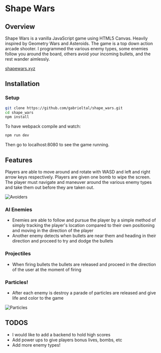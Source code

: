 # Shape Wars

## Overview

Shape Wars is a vanilla JavaScript game using HTML5 Canvas. Heavily inspired by Geometry Wars and Asteroids.
The game is a top down action arcade shooter. I programmed the various enemy types, some enemies follow you around the board, others avoid your incoming bullets, and the rest wander aimlessly.

[shapewars.xyz](https://www.shapewars.xyz)

## Installation

### Setup

```bash
git clone https://github.com/gabrieltal/shape_wars.git
cd shape_wars
npm install
```

To have webpack compile and watch:
```bash
npm run dev
```

Then go to localhost:8080 to see the game running.

## Features

Players are able to move around and rotate with WASD and left and right arrow keys respectively. Players are given one bomb to wipe the screen. The player must navigate and maneuver around the various enemy types and take them out before they are taken out.

![Avoiders](https://github.com/gabrieltal/shape_wars/blob/master/documents/avoiders.gif)

### AI Enemies
   * Enemies are able to follow and pursue the player by a simple method of simply tracking the player's location compared to their own positioning and moving in the direction of the player
   * Another enemy detects when bullets are near them and heading in their direction and proceed to try and dodge the bullets

### Projectiles
   * When firing bullets the bullets are released and proceed in the direction of the user at the moment of firing

### Particles!
   * After each enemy is destroy a parade of particles are released and give life and color to the game

![Particles](https://github.com/gabrieltal/shape_wars/blob/master/documents/particles.gif)

## TODOS
  * I would like to add a backend to hold high scores
  * Add power ups to give players bonus lives, bombs, etc
  * Add more enemy types!
